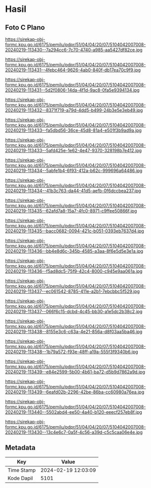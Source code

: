 # Hasil

## Foto C Plano

https://sirekap-obj-formc.kpu.go.id/6175/pemilu/pdpr/51/04/04/20/07/5104042007008-20240219-113430--7a294cc6-7c70-4740-a985-aa5427df82ce.jpg

https://sirekap-obj-formc.kpu.go.id/6175/pemilu/pdpr/51/04/04/20/07/5104042007008-20240219-113431--4febc464-9626-4ab0-840f-db17ea70c9f9.jpg

https://sirekap-obj-formc.kpu.go.id/6175/pemilu/pdpr/51/04/04/20/07/5104042007008-20240219-113431--5d2f0806-14da-4f1d-9ac8-0fa5e9394134.jpg

https://sirekap-obj-formc.kpu.go.id/6175/pemilu/pdpr/51/04/04/20/07/5104042007008-20240219-113432--8371f719-a79d-4dd5-b499-24b3e5e3eb49.jpg

https://sirekap-obj-formc.kpu.go.id/6175/pemilu/pdpr/51/04/04/20/07/5104042007008-20240219-113433--fa5dbd56-36ce-45d8-81a4-e501f3b9ad9a.jpg

https://sirekap-obj-formc.kpu.go.id/6175/pemilu/pdpr/51/04/04/20/07/5104042007008-20240219-113433--5afd425e-1e62-4e47-9370-328198b7e412.jpg

https://sirekap-obj-formc.kpu.go.id/6175/pemilu/pdpr/51/04/04/20/07/5104042007008-20240219-113434--5abfe1b4-6f93-412a-b62c-999696a64486.jpg

https://sirekap-obj-formc.kpu.go.id/6175/pemilu/pdpr/51/04/04/20/07/5104042007008-20240219-113434--41b3c763-da44-41d5-aefb-0f6dccbea237.jpg

https://sirekap-obj-formc.kpu.go.id/6175/pemilu/pdpr/51/04/04/20/07/5104042007008-20240219-113435--62afd7a8-15a7-4fc0-8971-c9ffee50866f.jpg

https://sirekap-obj-formc.kpu.go.id/6175/pemilu/pdpr/51/04/04/20/07/5104042007008-20240219-113435--bacc0682-0094-421c-b051-0393eb7637d4.jpg

https://sirekap-obj-formc.kpu.go.id/6175/pemilu/pdpr/51/04/04/20/07/5104042007008-20240219-113436--bb4e8d6c-345b-4585-a3aa-8f6e5d5e3e1a.jpg

https://sirekap-obj-formc.kpu.go.id/6175/pemilu/pdpr/51/04/04/20/07/5104042007008-20240219-113436--f5ad8dc5-75f9-42c4-8000-c945e9aa061a.jpg

https://sirekap-obj-formc.kpu.go.id/6175/pemilu/pdpr/51/04/04/20/07/5104042007008-20240219-113437--ec061542-8785-411e-a2b1-7ebcbbc5f529.jpg

https://sirekap-obj-formc.kpu.go.id/6175/pemilu/pdpr/51/04/04/20/07/5104042007008-20240219-113437--066f6c15-dcbd-4c45-bb30-a1e5dc2b38c2.jpg

https://sirekap-obj-formc.kpu.go.id/6175/pemilu/pdpr/51/04/04/20/07/5104042007008-20240219-113438--8155e3c6-c63a-4e21-856a-d8f03aa5ba46.jpg

https://sirekap-obj-formc.kpu.go.id/6175/pemilu/pdpr/51/04/04/20/07/5104042007008-20240219-113438--1b79a572-f93e-48ff-a19a-555f3f9340b6.jpg

https://sirekap-obj-formc.kpu.go.id/6175/pemilu/pdpr/51/04/04/20/07/5104042007008-20240219-113439--e84e2599-5b00-4b61-ba72-d5b9d7862a9d.jpg

https://sirekap-obj-formc.kpu.go.id/6175/pemilu/pdpr/51/04/04/20/07/5104042007008-20240219-113439--6eafd02b-2296-42be-86ba-cc60980a76ea.jpg

https://sirekap-obj-formc.kpu.go.id/6175/pemilu/pdpr/51/04/04/20/07/5104042007008-20240219-113440--5502abd4-ee50-4a40-b120-eeecf257eb8f.jpg

https://sirekap-obj-formc.kpu.go.id/6175/pemilu/pdpr/51/04/04/20/07/5104042007008-20240219-113430--13c4e6c7-0a5f-4c56-a39d-c5c5caa06e4e.jpg


## Metadata

| Key        | Value               |
| ---------- | ------------------- |
| Time Stamp | 2024-02-19 12:03:09 |
| Kode Dapil | 5101                |



